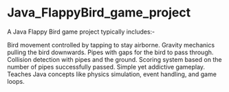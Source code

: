 # Java_FlappyBird_game_project
A Java Flappy Bird game project typically includes:-

Bird movement controlled by tapping to stay airborne.
Gravity mechanics pulling the bird downwards.
Pipes with gaps for the bird to pass through.
Collision detection with pipes and the ground.
Scoring system based on the number of pipes successfully passed.
Simple yet addictive gameplay.
Teaches Java concepts like physics simulation, event handling, and game loops.



















